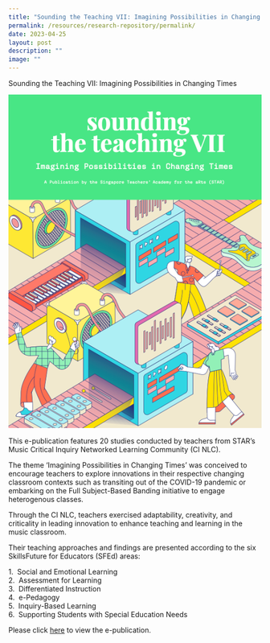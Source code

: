 ```yaml
---
title: "Sounding the Teaching VII: Imagining Possibilities in Changing Times"
permalink: /resources/research-repository/permalink/
date: 2023-04-25
layout: post
description: ""
image: ""
---
```

Sounding the Teaching VII: Imagining Possibilities in Changing Times

![](/images/sttvii.png)

This e-publication features 20 studies conducted by teachers from STAR’s Music Critical Inquiry Networked Learning Community (CI NLC).

The theme ‘Imagining Possibilities in Changing Times’ was conceived to encourage teachers to explore innovations in their respective changing classroom contexts such as transiting out of the COVID-19 pandemic or embarking on the Full Subject-Based Banding initiative to engage heterogenous classes.

Through the CI NLC, teachers exercised adaptability, creativity, and criticality in leading innovation to enhance teaching and learning in the music classroom.

Their teaching approaches and findings are presented according to the six SkillsFuture for Educators (SFEd) areas:

1.&nbsp; Social and Emotional Learning <br>
2.&nbsp; Assessment for Learning <br>
3.&nbsp; Differentiated Instruction <br>
4.&nbsp; e-Pedagogy <br>
5.&nbsp; Inquiry-Based Learning <br>
6.&nbsp; Supporting Students with Special Education Needs

Please click&nbsp;[here](https://joom.ag/Cy8d)&nbsp;to view the e-publication.